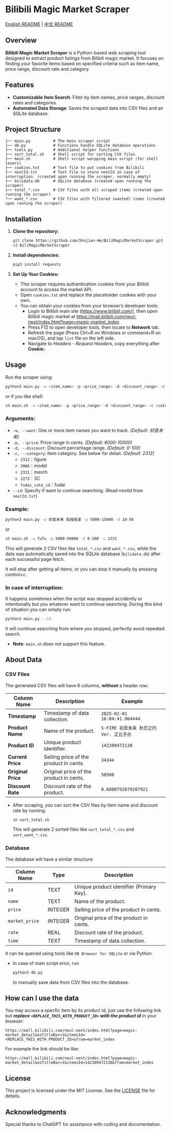 
# Bilibili Magic Market Scraper

[English README](README.md) | [中文 README](README.zh.md)

## Overview

**Bilibili Magic Market Scraper** is a Python-based web scraping tool designed to extract product listings from Bilibili magic market. It focuses on finding your favorite items based on specified criteria such as item name, price range, discount rate and category.

## Features

- **Customizable Item Search**: Filter by item names, price ranges, discount rates and categories.
- **Automated Data Storage**: Saves the scraped data into CSV files and an SQLite database.

## Project Structure

```
├── main.py          # The main scraper script
├── db.py            # Functions handle SQLite database operations
├── tools.py         # Additional helper functions
├── sort_total.sh    # Shell script for sorting CSV files
├── main.sh          # Shell script warpping main script (for shell lovers)
├── cookies.txt      # Text file to put cookies from Bilibili
├── nextId.txt       # Text file to store nextId in case of interruption. (created upon running the scraper, normally empty)
├── bilidata.db      # SQLite database (created upon running the scraper)
├── total_*.csv      # CSV files with all scraped items (created upon running the scraper)
└── want_*.csv       # CSV files with filtered (wanted) items (created upon running the scraper)
```

## Installation

1. **Clone the repository:**
   ```bash
   git clone https://github.com/Shujian-He/BiliMagicMarketScraper.git
   cd BiliMagicMarketScraper
   ```

2. **Install dependencies:**
   ```bash
   pip3 install requests
   ```

3. **Set Up Your Cookies:**
   - This scraper requires authentication cookies from your Bilibili account to access the market API.
   - Open `cookies.txt` and replace the placeholder cookies with your own.
   - You can obtain your cookies from your browser’s developer tools:
      - Login to Bilibili main site (https://www.bilibili.com/), then open Bilibili magic market at https://mall.bilibili.com/neul-next/index.html?page=magic-market_index.
      - Press F12 to open developer tools, then locate to **Network** tab.
      - Refresh the page (Press Ctrl+R on Windows or command+R on macOS), and tap `list` file on the left side.
      - Navigate to *Headers* - *Request Headers*, copy everything after **Cookie:**.


## Usage

Run the scraper using:

```sh
python3 main.py -w <item_name> -p <price_range> -d <discount_range> -c <category>
```

or if you like shell:

```sh
sh main.sh -w <item_name> -p <price_range> -d <discount_range> -c <category>
```

### Arguments:

- `-w, --want`: One or more item names you want to track. *(Default: 初音未来)*
- `-p, --price`: Price range in cents. *(Default: 6000-10000)*
- `-d, --discount`: Discount percentage range. *(Default: 0-100)*
- `-c, --category`: Item category. See below for detail. *(Default: 2312)*
  - `2312`：figure
  - `2066`：model
  - `2331`：merch
  - `2273`：3C
  - `fudai_cate_id`：fudai
- `--id`: Specify if want to continue searching. (Read nextId from `nextId.txt`)

### Example:

```sh
python3 main.py -w 初音未来 孤独摇滚 -p 5000-15000 -d 10-50
```

or

```sh
sh main.sh -w fufu -p 5000-50000 -d 0-100 -c 2331
```

This will generate 2 CSV files like `total_*.csv` and `want_*.csv`, while the data was automatically saved into the SQLite database (`bilidata.db`) after each successful page fetch.

It will stop after getting all items, or you can stop it manually by pressing *control+c*.

### In case of interruption:

It happens sometimes when the script was stopped accidently or intentionally but you whatever want to continue searching. During this kind of situation you can simply run:

```sh
python3 main.py --id
```

It will continue searching from where you stopped, perfectly avoid repeated search.

- **Note**: `main.sh` does not support this feature.


## About Data

### CSV Files

The generated CSV files will have 6 columns, **without** a header row:

| Column Name | Description | Example |
|-|-|-|
| **Timestamp** | Timestamp of data collection. | `2025-02-01 16:04:41.964444` |
| **Product Name** | Name of the product. | `S-FIRE 初音未来 秋日之约Ver. 正比手办` |
| **Product ID** | Unique product identifier. | `142389472138` |
| **Current Price** | Selling price of the product in cents. | `34344` |
| **Original Price** | Original price of the product in cents. | `50500` |
| **Discount Rate** | Discount rate of the product. | `0.6800792079207921` |

- After scraping, you can sort the CSV files by item name and discount rate by running:

   ```bash
   sh sort_total.sh
   ```

   This will generate 2 sorted files like `sort_total_*.csv` and `sort_want_*.csv`.

### Database
The database will have a similar structure:

| Column Name | Type | Description |
|-|-|-|
| `id` | TEXT | Unique product identifier (Primary Key). |
| `name` | TEXT | Name of the product. |
| `price` | INTEGER | Selling price of the product in cents. |
| `market_price` | INTEGER | Original price of the product in cents. |
| `rate` | REAL | Discount rate of the product. |
| `time` | TEXT | Timestamp of data collection. |

It can be queried using tools like `DB Browser for SQLite` or via Python.
- In case of main script error, run

   ```sh
   python3 db.py
   ```

   to manually save data from CSV files into the database.


## How can I use the data

You may access a specfic item by its product id, just use the following link but ***replace `<REPLACE_THIS_WITH_PRODUCT_ID>` with the product id*** in your browser:
```
https://mall.bilibili.com/neul-next/index.html?page=magic-market_detail&noTitleBar=1&itemsId=<REPLACE_THIS_WITH_PRODUCT_ID>&from=market_index
```
For example the link should be like:

```
https://mall.bilibili.com/neul-next/index.html?page=magic-market_detail&noTitleBar=1&itemsId=142389472138&from=market_index
```


## License

This project is licensed under the MIT License. See the [LICENSE](LICENSE) file for details.

## Acknowledgments

Special thanks to ChatGPT for assistance with coding and documentation.
